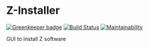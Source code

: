 # Z-Installer

[![Greenkeeper badge](https://badges.greenkeeper.io/imzacm/Z-Installer.svg)](https://greenkeeper.io/)
[![Build Status](https://travis-ci.org/imzacm/Z-Installer.svg?branch=master)](https://travis-ci.org/imzacm/Z-Installer)
[![Maintainability](https://api.codeclimate.com/v1/badges/ed1c85074fa35c5ef1a4/maintainability)](https://codeclimate.com/github/imzacm/Z-Installer/maintainability)

GUI to install Z software

